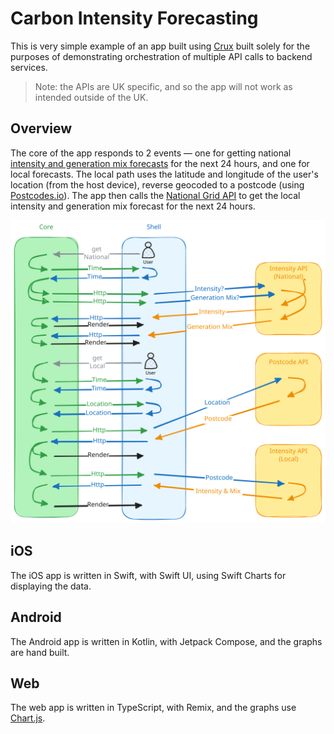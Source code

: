 # Carbon Intensity Forecasting

This is very simple example of an app built using
[Crux](https://github.com/redbadger/crux) built solely for the purposes of
demonstrating orchestration of multiple API calls to backend services.

> Note: the APIs are UK specific, and so the app will not work as intended
> outside of the UK.

## Overview

The core of the app responds to 2 events — one for getting national
[intensity and generation mix forecasts](https://carbonintensity.org.uk/) for
the next 24 hours, and one for local forecasts. The local path uses the latitude
and longitude of the user's location (from the host device), reverse geocoded to
a postcode (using [Postcodes.io](https://api.postcodes.io/)). The app then calls
the
[National Grid API](https://carbon-intensity.github.io/api-definitions/?shell#carbon-intensity-api-v2-0-0)
to get the local intensity and generation mix forecast for the next 24 hours.

![flow](./docs/flow.svg)

## iOS

The iOS app is written in Swift, with Swift UI, using Swift Charts for
displaying the data.

## Android

The Android app is written in Kotlin, with Jetpack Compose, and the graphs are
hand built.

## Web

The web app is written in TypeScript, with Remix, and the graphs use
[Chart.js](https://www.chartjs.org/).
